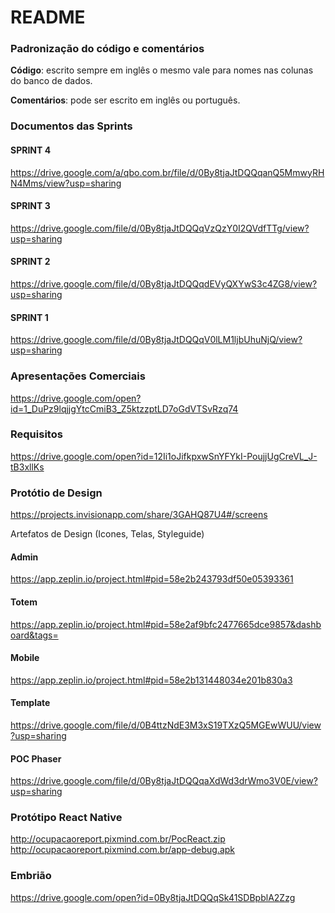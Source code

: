 # README #

### Padronização do código e comentários
**Código**: escrito sempre em inglês o mesmo vale para nomes nas colunas do banco de dados.

**Comentários**: pode ser escrito em inglês ou português.


### Documentos das Sprints

#### SPRINT 4
https://drive.google.com/a/qbo.com.br/file/d/0By8tjaJtDQQqanQ5MmwyRHN4Mms/view?usp=sharing

#### SPRINT 3
https://drive.google.com/file/d/0By8tjaJtDQQqVzQzY0I2QVdfTTg/view?usp=sharing

#### SPRINT 2
https://drive.google.com/file/d/0By8tjaJtDQQqdEVyQXYwS3c4ZG8/view?usp=sharing

#### SPRINT 1
https://drive.google.com/file/d/0By8tjaJtDQQqV0lLM1ljbUhuNjQ/view?usp=sharing

### Apresentações Comerciais
https://drive.google.com/open?id=1_DuPz9lqjjgYtcCmiB3_Z5ktzzptLD7oGdVTSvRzq74

### Requisitos
https://drive.google.com/open?id=12Ii1oJifkpxwSnYFYkI-PoujjUgCreVL_J-tB3xllKs

### Protótio de Design
https://projects.invisionapp.com/share/3GAHQ87U4#/screens

Artefatos de Design (Icones, Telas, Styleguide)


#### Admin
https://app.zeplin.io/project.html#pid=58e2b243793df50e05393361

#### Totem
https://app.zeplin.io/project.html#pid=58e2af9bfc2477665dce9857&dashboard&tags=


#### Mobile
https://app.zeplin.io/project.html#pid=58e2b131448034e201b830a3

#### Template
https://drive.google.com/file/d/0B4ttzNdE3M3xS19TXzQ5MGEwWUU/view?usp=sharing

#### POC Phaser
https://drive.google.com/file/d/0By8tjaJtDQQqaXdWd3drWmo3V0E/view?usp=sharing


### Protótipo React Native
http://ocupacaoreport.pixmind.com.br/PocReact.zip
http://ocupacaoreport.pixmind.com.br/app-debug.apk

### Embrião 
https://drive.google.com/open?id=0By8tjaJtDQQqSk41SDBpblA2Zzg